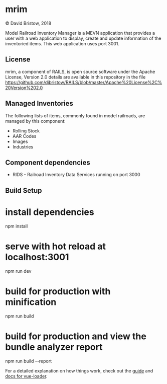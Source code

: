 # mrim
&copy; David Bristow, 2018

Model Railroad Inventory Manager is a MEVN application that provides a user with a web application to display, create and update information of the inventoried items. This web application uses port 3001.
## License
mrim, a component of RAILS, is open source software under the Apache License, Version 2.0 details are available in this repository in the file https://github.com/djbristow/RAILS/blob/master/Apache%20License%2C%20Version%202.0

## Managed Inventories
The following lists of items, commonly found in model railroads, are managed by this component:
* Rolling Stock
* AAR Codes
* Images
* Industries

## Component dependencies
* RIDS - Railroad Inventory Data Services running on port 3000

## Build Setup

# install dependencies
npm install

# serve with hot reload at localhost:3001
npm run dev

# build for production with minification
npm run build

# build for production and view the bundle analyzer report
npm run build --report

For a detailed explanation on how things work, check out the [guide](http://vuejs-templates.github.io/webpack/) and [docs for vue-loader](http://vuejs.github.io/vue-loader).


